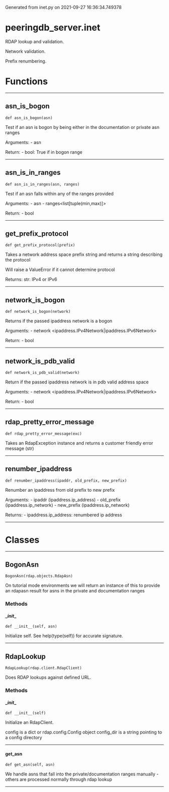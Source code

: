 Generated from inet.py on 2021-09-27 16:36:34.749378

# peeringdb_server.inet

RDAP lookup and validation.

Network validation.

Prefix renumbering.

# Functions
---

## asn_is_bogon
`def asn_is_bogon(asn)`

Test if an asn is bogon by being either in the documentation
or private asn ranges

Arguments:
    - asn<int>

Return:
    - bool: True if in bogon range

---
## asn_is_in_ranges
`def asn_is_in_ranges(asn, ranges)`

Test if an asn falls within any of the ranges provided

Arguments:
    - asn<int>
    - ranges<list[tuple(min,max)]>

Return:
    - bool

---
## get_prefix_protocol
`def get_prefix_protocol(prefix)`

Takes a network address space prefix string and returns
a string describing the protocol

Will raise a ValueError if it cannot determine protocol

Returns:
    str: IPv4 or IPv6

---
## network_is_bogon
`def network_is_bogon(network)`

Returns if the passed ipaddress network is a bogon

Arguments:
    - network <ipaddress.IPv4Network|ipaddress.IPv6Network>

Return:
    - bool

---
## network_is_pdb_valid
`def network_is_pdb_valid(network)`

Return if the passed ipaddress network is in pdb valid
address space

Arguments:
    - network <ipaddress.IPv4Network|ipaddress.IPv6Network>

Return:
    - bool

---
## rdap_pretty_error_message
`def rdap_pretty_error_message(exc)`

Takes an RdapException instance and returns a customer friendly
error message (str)

---
## renumber_ipaddress
`def renumber_ipaddress(ipaddr, old_prefix, new_prefix)`

Renumber an ipaddress from old prefix to new prefix

Arguments:
    - ipaddr (ipaddress.ip_address)
    - old_prefix (ipaddress.ip_network)
    - new_prefix (ipaddress.ip_network)

Returns:
    - ipaddress.ip_address: renumbered ip address

---
# Classes
---

## BogonAsn

```
BogonAsn(rdap.objects.RdapAsn)
```

On tutorial mode environments we will return an instance
of this to provide an rdapasn result for asns in the
private and documentation ranges


### Methods

#### \__init__
`def __init__(self, asn)`

Initialize self.  See help(type(self)) for accurate signature.

---

## RdapLookup

```
RdapLookup(rdap.client.RdapClient)
```

Does RDAP lookups against defined URL.


### Methods

#### \__init__
`def __init__(self)`

Initialize an RdapClient.

config is a dict or rdap.config.Config object
config_dir is a string pointing to a config directory

---
#### get_asn
`def get_asn(self, asn)`

We handle asns that fall into the private/documentation ranges
manually - others are processed normally through rdap lookup

---
